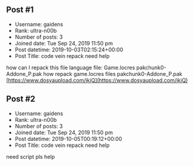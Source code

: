 ## Post #1
- Username: gaidens
- Rank: ultra-n00b
- Number of posts: 3
- Joined date: Tue Sep 24, 2019 11:50 pm
- Post datetime: 2019-10-03T02:15:24+00:00
- Post Title: code vein repack need help

how can I repack this file
language file: Game.locres
pakchunk0-Addone_P.pak
how repack game.locres files pakchunk0-Addone_P.pak
[https://www.dosyaupload.com/jkjQ](https://www.dosyaupload.com/jkjQ)
## Post #2
- Username: gaidens
- Rank: ultra-n00b
- Number of posts: 3
- Joined date: Tue Sep 24, 2019 11:50 pm
- Post datetime: 2019-10-05T00:19:12+00:00
- Post Title: code vein repack need help

need script pls help
